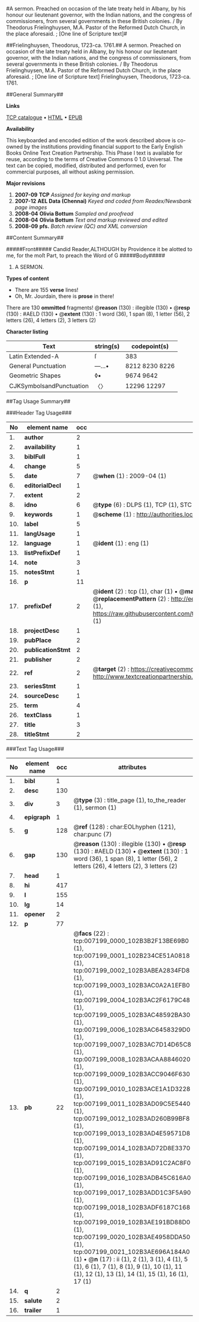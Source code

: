 #A sermon. Preached on occasion of the late treaty held in Albany, by his honour our lieutenant governor, with the Indian nations, and the congress of commissioners, from several governments in these British colonies. / By Theodorus Frielinghuysen, M.A. Pastor of the Reformed Dutch Church, in the place aforesaid. ; [One line of Scripture text]#

##Frielinghuysen, Theodorus, 1723-ca. 1761.##
A sermon. Preached on occasion of the late treaty held in Albany, by his honour our lieutenant governor, with the Indian nations, and the congress of commissioners, from several governments in these British colonies. / By Theodorus Frielinghuysen, M.A. Pastor of the Reformed Dutch Church, in the place aforesaid. ; [One line of Scripture text]
Frielinghuysen, Theodorus, 1723-ca. 1761.

##General Summary##

**Links**

[TCP catalogue](http://www.ota.ox.ac.uk/tcp/)  • 
[HTML](http://tei.it.ox.ac.uk/tcp/Texts-HTML/free/N05/N05673.html)  • 
[EPUB](http://tei.it.ox.ac.uk/tcp/Texts-EPUB/free/N05/N05673.epub)

**Availability**

This keyboarded and encoded edition of the
	       work described above is co-owned by the institutions
	       providing financial support to the Early English Books
	       Online Text Creation Partnership. This Phase I text is
	       available for reuse, according to the terms of Creative
	       Commons 0 1.0 Universal. The text can be copied,
	       modified, distributed and performed, even for
	       commercial purposes, all without asking permission.

**Major revisions**

1. __2007-09__ __TCP__ *Assigned for keying and markup*
1. __2007-12__ __AEL Data (Chennai)__ *Keyed and coded from Readex/Newsbank page images*
1. __2008-04__ __Olivia Bottum__ *Sampled and proofread*
1. __2008-04__ __Olivia Bottum__ *Text and markup reviewed and edited*
1. __2008-09__ __pfs.__ *Batch review (QC) and XML conversion*

##Content Summary##

#####Front#####
Candid Reader,ALTHOUGH by Providence it be alotted to me, for the moſt Part, to preach the Word of G
#####Body#####

1. A SERMON.

**Types of content**

  * There are 155 **verse** lines!
  * Oh, Mr. Jourdain, there is **prose** in there!

There are 130 **ommitted** fragments! 
 @__reason__ (130) : illegible (130)  •  @__resp__ (130) : #AELD (130)  •  @__extent__ (130) : 1 word (36), 1 span (8), 1 letter (56), 2 letters (26), 4 letters (2), 3 letters (2)

**Character listing**


|Text|string(s)|codepoint(s)|
|---|---|---|
|Latin Extended-A|ſ|383|
|General Punctuation|—…•|8212 8230 8226|
|Geometric Shapes|◊▪|9674 9642|
|CJKSymbolsandPunctuation|〈〉|12296 12297|

##Tag Usage Summary##

###Header Tag Usage###

|No|element name|occ|attributes|
|---|---|---|---|
|1.|__author__|2||
|2.|__availability__|1||
|3.|__biblFull__|1||
|4.|__change__|5||
|5.|__date__|7| @__when__ (1) : 2009-04 (1)|
|6.|__editorialDecl__|1||
|7.|__extent__|2||
|8.|__idno__|6| @__type__ (6) : DLPS (1), TCP (1), STC (1), NOTIS (1), IMAGE-SET (1), EVANS-CITATION (1)|
|9.|__keywords__|1| @__scheme__ (1) : http://authorities.loc.gov/ (1)|
|10.|__label__|5||
|11.|__langUsage__|1||
|12.|__language__|1| @__ident__ (1) : eng (1)|
|13.|__listPrefixDef__|1||
|14.|__note__|3||
|15.|__notesStmt__|1||
|16.|__p__|11||
|17.|__prefixDef__|2| @__ident__ (2) : tcp (1), char (1)  •  @__matchPattern__ (2) : ([0-9\-]+):([0-9IVX]+) (1), (.+) (1)  •  @__replacementPattern__ (2) : http://eebo.chadwyck.com/downloadtiff?vid=$1&page=$2 (1), https://raw.githubusercontent.com/textcreationpartnership/Texts/master/tcpchars.xml#$1 (1)|
|18.|__projectDesc__|1||
|19.|__pubPlace__|2||
|20.|__publicationStmt__|2||
|21.|__publisher__|2||
|22.|__ref__|2| @__target__ (2) : https://creativecommons.org/publicdomain/zero/1.0/ (1), http://www.textcreationpartnership.org/docs/. (1)|
|23.|__seriesStmt__|1||
|24.|__sourceDesc__|1||
|25.|__term__|4||
|26.|__textClass__|1||
|27.|__title__|3||
|28.|__titleStmt__|2||


###Text Tag Usage###

|No|element name|occ|attributes|
|---|---|---|---|
|1.|__bibl__|1||
|2.|__desc__|130||
|3.|__div__|3| @__type__ (3) : title_page (1), to_the_reader (1), sermon (1)|
|4.|__epigraph__|1||
|5.|__g__|128| @__ref__ (128) : char:EOLhyphen (121), char:punc (7)|
|6.|__gap__|130| @__reason__ (130) : illegible (130)  •  @__resp__ (130) : #AELD (130)  •  @__extent__ (130) : 1 word (36), 1 span (8), 1 letter (56), 2 letters (26), 4 letters (2), 3 letters (2)|
|7.|__head__|1||
|8.|__hi__|417||
|9.|__l__|155||
|10.|__lg__|14||
|11.|__opener__|2||
|12.|__p__|77||
|13.|__pb__|22| @__facs__ (22) : tcp:007199_0000_102B3B2F13BE69B0 (1), tcp:007199_0001_102B234CE51A0818 (1), tcp:007199_0002_102B3ABEA2834FD8 (1), tcp:007199_0003_102B3AC0A2A1EFB0 (1), tcp:007199_0004_102B3AC2F6179C48 (1), tcp:007199_0005_102B3AC48592BA30 (1), tcp:007199_0006_102B3AC6458329D0 (1), tcp:007199_0007_102B3AC7D14D65C8 (1), tcp:007199_0008_102B3ACAA8846020 (1), tcp:007199_0009_102B3ACC9046F630 (1), tcp:007199_0010_102B3ACE1A1D3228 (1), tcp:007199_0011_102B3AD09C5E5440 (1), tcp:007199_0012_102B3AD260B99BF8 (1), tcp:007199_0013_102B3AD4E59571D8 (1), tcp:007199_0014_102B3AD72D8E3370 (1), tcp:007199_0015_102B3AD91C2AC8F0 (1), tcp:007199_0016_102B3ADB45C616A0 (1), tcp:007199_0017_102B3ADD1C3F5A90 (1), tcp:007199_0018_102B3ADF6187C168 (1), tcp:007199_0019_102B3AE191BD88D0 (1), tcp:007199_0020_102B3AE4958DDA50 (1), tcp:007199_0021_102B3AE696A184A0 (1)  •  @__n__ (17) : ii (1), 2 (1), 3 (1), 4 (1), 5 (1), 6 (1), 7 (1), 8 (1), 9 (1), 10 (1), 11 (1), 12 (1), 13 (1), 14 (1), 15 (1), 16 (1), 17 (1)|
|14.|__q__|2||
|15.|__salute__|2||
|16.|__trailer__|1||
